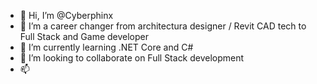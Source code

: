 - 👋 Hi, I’m @Cyberphinx
- 👀 I’m a career changer from architectura designer / Revit CAD tech to Full Stack and Game developer
- 🌱 I’m currently learning .NET Core and C#
- 💞️ I’m looking to collaborate on Full Stack development
- 📫 

<!---
Cyberphinx/Cyberphinx is a ✨ special ✨ repository because its `README.md` (this file) appears on your GitHub profile.
You can click the Preview link to take a look at your changes.
--->
